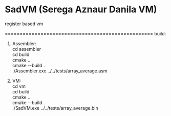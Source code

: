 # SadVM (Serega Aznaur Danila VM)
register based vm

==================================================
build: <br />

1) Assembler: <br />
cd assembler  <br />
cd build<br />
cmake ..<br />
cmake --build .<br />
./Assembler.exe ../../tests/array_average.asm<br />

2) VM:<br />
cd vm<br />
cd build<br />
cmake ..<br />
cmake --build .<br />
./SadVM.exe ../../tests/array_average.bin<br />
  

